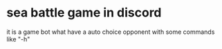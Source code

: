# sea battle game in discord
it is a game bot what have a auto choice opponent
with some commands like "-h"